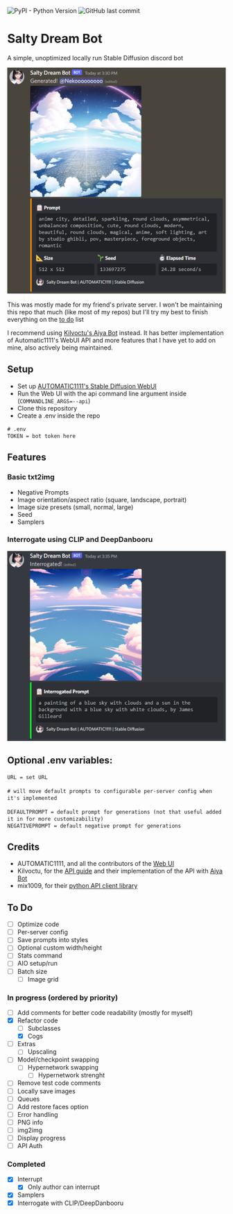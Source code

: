 ![PyPI - Python Version](https://img.shields.io/pypi/pyversions/py-cord?style=for-the-badge) ![GitHub last commit](https://img.shields.io/github/last-commit/nekooooooooo/salty-dream-bot?style=for-the-badge)

# Salty Dream Bot
A simple, unoptimized locally run Stable Diffusion discord bot

![](https://raw.githubusercontent.com/nekooooooooo/nekooooooooo.github.io/master/pics/preview_dream_bot_2.png)

This was mostly made for my friend's private server.
I won't be maintaining this repo that much (like most of my repos) but I'll try my best to finish everything on the [to do](#to-do) list

I recommend using [Kilvoctu's Aiya Bot](https://github.com/Kilvoctu/aiyabot) instead. It has better implementation of Automatic1111's WebUI API and more features that I have yet to add on mine, also actively being maintained.

## Setup

- Set up [AUTOMATIC1111's Stable Diffusion WebUI](https://github.com/AUTOMATIC1111/stable-diffusion-webui)
- Run the Web UI with the api command line argument inside (`COMMANDLINE_ARGS=--api`)
- Clone this repository
- Create a .env inside the repo

```dotenv
# .env
TOKEN = bot token here
```

## Features

### Basic txt2img
- Negative Prompts
- Image orientation/aspect ratio (square, landscape, portrait)
- Image size presets (small, normal, large)
- Seed
- Samplers

### Interrogate using CLIP and DeepDanbooru
![](https://raw.githubusercontent.com/nekooooooooo/nekooooooooo.github.io/master/pics/preview_dream_bot_interrogate.png)

## Optional .env variables:

```dotenv
URL = set URL

# will move default prompts to configurable per-server config when it's implemented

DEFAULTPROMPT = default prompt for generations (not that useful added it in for more customizability)
NEGATIVEPROMPT = default negative prompt for generations
```


## Credits
- AUTOMATIC1111, and all the contributors of the [Web UI](https://github.com/AUTOMATIC1111/stable-diffusion-webui)
- Kilvoctu, for the [API guide](https://github.com/AUTOMATIC1111/stable-diffusion-webui/discussions/3734) and their implementation of the API with [Aiya Bot](https://github.com/Kilvoctu/aiyabot)
- mix1009, for their [python API client library](https://github.com/mix1009/sdwebuiapi)

## To Do
- [ ] Optimize code
- [ ] Per-server config
- [ ] Save prompts into styles
- [ ] Optional custom width/height
- [ ] Stats command
- [ ] AIO setup/run
- [ ] Batch size
    - [ ] Image grid

### In progress (ordered by priority)
- [ ] Add comments for better code readability (mostly for myself)
- [x] Refactor code
    - [ ] Subclasses
    - [x] Cogs
- [ ] Extras
    - [ ] Upscaling
- [ ] Model/checkpoint swapping
    - [ ] Hypernetwork swapping
        - [ ] Hypernetwork strenght
- [ ] Remove test code comments
- [ ] Locally save images
- [ ] Queues
- [ ] Add restore faces option
- [ ] Error handling
- [ ] PNG info
- [ ] img2img
- [ ] Display progress
- [ ] API Auth

### Completed
- [x] Interrupt
    - [x] Only author can interrupt
- [x] Samplers
- [x] Interrogate with CLIP/DeepDanbooru
